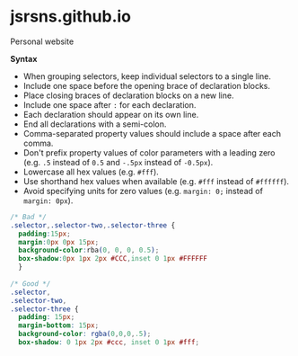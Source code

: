 # jsrsns.github.io
Personal website

**Syntax**
* When grouping selectors, keep individual selectors to a single line.
* Include one space before the opening brace of declaration blocks.
* Place closing braces of declaration blocks on a new line.
* Include one space after `:` for each declaration.
* Each declaration should appear on its own line.
* End all declarations with a semi-colon.
* Comma-separated property values should include a space after each comma.
* Don't prefix property values of color parameters with a leading zero (e.g. `.5` instead of `0.5` and `-.5px` instead of `-0.5px`).
* Lowercase all hex values (e.g. `#fff`).
* Use shorthand hex values when available (e.g. `#fff` instead of `#ffffff`).
* Avoid specifying units for zero values (e.g. `margin: 0;` instead of `margin: 0px`).

```css
/* Bad */
.selector,.selector-two,.selector-three {
  padding:15px;
  margin:0px 0px 15px;
  background-color:rba(0, 0, 0, 0.5);
  box-shadow:0px 1px 2px #CCC,inset 0 1px #FFFFFF
  }
  
/* Good */
.selector,
.selector-two,
.selector-three {
  padding: 15px;
  margin-bottom: 15px;
  background-color: rgba(0,0,0,.5);
  box-shadow: 0 1px 2px #ccc, inset 0 1px #fff;
```
